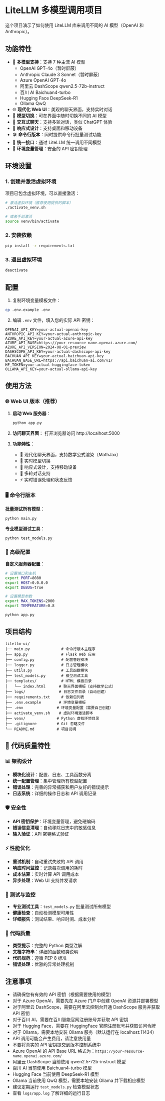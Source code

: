 # LiteLLM 多模型调用项目

这个项目演示了如何使用 LiteLLM 库来调用不同的 AI 模型（OpenAI 和 Anthropic）。

## 功能特性

- 🤖 **多模型支持**：支持 7 种主流 AI 模型
  - OpenAI GPT-4o（暂时屏蔽）
  - Anthropic Claude 3 Sonnet（暂时屏蔽）
  - Azure OpenAI GPT-4o
  - 阿里云 DashScope qwen2.5-72b-instruct
  - 百川 AI Baichuan4-turbo
  - Hugging Face DeepSeek-R1
  - Ollama QwQ
- 🌐 **现代化 Web UI**：美观的聊天界面，支持实时对话
- 🔄 **模型切换**：可在界面中随时切换不同的 AI 模型
- 💬 **交互式聊天**：支持多轮对话，类似 ChatGPT 体验
- 📱 **响应式设计**：支持桌面和移动设备
- 🛠️ **命令行版本**：同时提供命令行批量测试功能
- 🔧 **统一接口**：通过 LiteLLM 统一调用不同模型
- 🔐 **环境变量管理**：安全的 API 密钥管理

## 环境设置

### 1. 创建并激活虚拟环境

项目已包含虚拟环境，可以直接激活：

```bash
# 激活虚拟环境（推荐使用提供的脚本）
./activate_venv.sh

# 或者手动激活
source venv/bin/activate
```

### 2. 安装依赖

```bash
pip install -r requirements.txt
```

### 3. 退出虚拟环境

```bash
deactivate
```

## 配置

1. 复制环境变量模板文件：
```bash
cp .env.example .env
```

2. 编辑 `.env` 文件，填入您的实际 API 密钥：
```
OPENAI_API_KEY=your-actual-openai-key
ANTHROPIC_API_KEY=your-actual-anthropic-key
AZURE_API_KEY=your-actual-azure-api-key
AZURE_API_BASE=https://your-resource-name.openai.azure.com/
AZURE_API_VERSION=2024-08-01-preview
DASHSCOPE_API_KEY=your-actual-dashscope-api-key
BACHUAN_API_KEY=your-actual-baichuan-api-key
BACHUAN_BASE_URL=https://api.baichuan-ai.com/v1/
HF_TOKEN=your-actual-huggingface-token
OLLAMA_API_KEY=your-actual-ollama-api-key
```

## 使用方法

### 🌐 Web UI 版本（推荐）

1. **启动 Web 服务器**：
   ```bash
   python app.py
   ```

2. **访问聊天界面**：
   打开浏览器访问 http://localhost:5000

3. **功能特性**：
   - 🎨 现代化聊天界面，支持数学公式渲染（MathJax）
   - 🔄 实时模型切换
   - 📱 响应式设计，支持移动设备
   - 💬 多轮对话支持
   - ⚡ 实时错误处理和状态反馈

### 🖥️ 命令行版本

**批量测试所有模型**：
```bash
python main.py
```

**专业模型测试工具**：
```bash
python test_models.py
```

### 🔧 高级配置

**自定义服务器配置**：
```bash
# 设置端口和主机
export PORT=8080
export HOST=0.0.0.0
export DEBUG=true

# 设置模型参数
export MAX_TOKENS=2000
export TEMPERATURE=0.8

python app.py
```

## 项目结构

```
litellm-ui/
├── main.py              # 命令行版本主程序
├── app.py               # Flask Web 应用
├── config.py            # 配置管理模块
├── logger.py            # 日志管理模块
├── utils.py             # 工具函数模块
├── test_models.py       # 模型测试工具
├── templates/           # HTML 模板目录
│   └── index.html      # 聊天界面模板（支持数学公式）
├── logs/               # 日志文件目录（自动创建）
├── requirements.txt     # 依赖包列表
├── .env.example        # 环境变量模板
├── .env               # 环境变量配置（需要自己创建）
├── activate_venv.sh    # 虚拟环境激活脚本
├── venv/              # Python 虚拟环境目录
├── .gitignore         # Git 忽略文件
└── README.md          # 项目说明
```

## 🚀 代码质量特性

### 📊 架构设计
- **模块化设计**：配置、日志、工具函数分离
- **统一配置管理**：集中管理所有模型配置
- **错误处理**：完善的异常捕获和用户友好的错误提示
- **日志系统**：详细的操作日志和 API 调用记录

### 🛡️ 安全性
- **API 密钥保护**：环境变量管理，避免硬编码
- **错误信息清理**：自动移除日志中的敏感信息
- **输入验证**：API 密钥格式验证

### ⚡ 性能优化
- **重试机制**：自动重试失败的 API 调用
- **响应时间监控**：记录每次调用的耗时
- **成本估算**：实时计算 API 调用成本
- **异步处理**：Web UI 支持并发请求

### 🧪 测试与监控
- **专业测试工具**：`test_models.py` 批量测试所有模型
- **健康检查**：自动检测模型可用性
- **详细报告**：测试结果、响应时间、成本分析

### 📝 代码质量
- **类型提示**：完整的 Python 类型注解
- **文档字符串**：详细的函数和类说明
- **代码规范**：遵循 PEP 8 标准
- **错误处理**：优雅的异常处理机制

## 注意事项

- 请确保您有有效的 API 密钥（根据需要使用的模型）
- 对于 Azure OpenAI，需要先在 Azure 门户中创建 OpenAI 资源并部署模型
- 对于阿里云 DashScope，需要在阿里云控制台开通 DashScope 服务并获取 API 密钥
- 对于百川 AI，需要在百川智能官网注册账号并获取 API 密钥
- 对于 Hugging Face，需要在 HuggingFace 官网注册账号并获取访问令牌
- 对于 Ollama，需要本地安装 Ollama 服务（默认运行在 localhost:11434）
- API 调用可能会产生费用，请注意使用量
- 不要将真实的 API 密钥提交到版本控制系统中
- Azure OpenAI 的 API Base URL 格式为：`https://your-resource-name.openai.azure.com/`
- 阿里云 DashScope 当前使用 qwen2.5-72b-instruct 模型
- 百川 AI 当前使用 Baichuan4-turbo 模型
- Hugging Face 当前使用 DeepSeek-R1 模型
- Ollama 当前使用 QwQ 模型，需要本地安装 Ollama 并下载相应模型
- 建议定期运行 `test_models.py` 检查模型状态
- 查看 `logs/app.log` 了解详细的运行日志